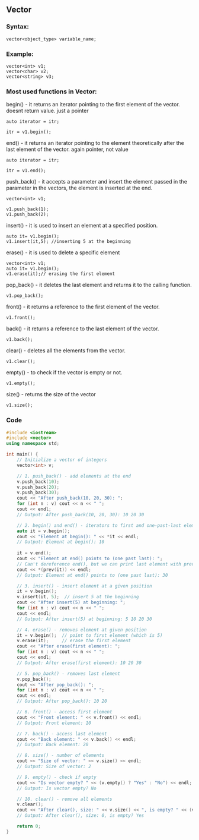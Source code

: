 ## Vector
### Syntax:
`vector<object_type> variable_name;`
### Example:
```
vector<int> v1;
vector<char> v2;
vector<string> v3;
```
### Most used functions in Vector:
begin() - it returns an iterator pointing to the first element of the vector. doesnt return value. just a pointer
```
auto iterator = itr;

itr = v1.begin();
```
end() - it returns an iterator pointing to the element theoretically after the last element of the vector. again pointer, not value
```
auto iterator = itr;

itr = v1.end();
```
push_back() - it accepts a parameter and insert the element passed in the parameter in the vectors, the element is inserted at the end.
```
vector<int> v1;

v1.push_back(1);
v1.push_back(2);
```
insert() - it is used to insert an element at a specified position.
```
auto it= v1.begin();
v1.insert(it,5); //inserting 5 at the beginning
```
erase() - it is used to delete a specific element
```
vector<int> v1;
auto it= v1.begin();
v1.erase(it);// erasing the first element
```
pop_back() - it deletes the last element and returns it to the calling function.
```
v1.pop_back();
```
front() - it returns a reference to the first element of the vector.
```
v1.front();
```
back() - it returns a reference to the last element of the vector.
```
v1.back();
```
clear() - deletes all the elements from the vector.
```
v1.clear();
```
empty() - to check if the vector is empty or not.
```
v1.empty();
```
size() - returns the size of the vector
```
v1.size();
```

### Code
```cpp
#include <iostream>
#include <vector>
using namespace std;

int main() {
    // Initialize a vector of integers
    vector<int> v;

    // 1. push_back() - add elements at the end
    v.push_back(10);
    v.push_back(20);
    v.push_back(30);
    cout << "After push_back(10, 20, 30): ";
    for (int n : v) cout << n << " ";
    cout << endl;
    // Output: After push_back(10, 20, 30): 10 20 30 

    // 2. begin() and end() - iterators to first and one-past-last element
    auto it = v.begin();
    cout << "Element at begin(): " << *it << endl;
    // Output: Element at begin(): 10
    
    it = v.end();
    cout << "Element at end() points to (one past last): ";
    // Can't dereference end(), but we can print last element with prev(it)
    cout << *(prev(it)) << endl;
    // Output: Element at end() points to (one past last): 30

    // 3. insert() - insert element at a given position
    it = v.begin();
    v.insert(it, 5);  // insert 5 at the beginning
    cout << "After insert(5) at beginning: ";
    for (int n : v) cout << n << " ";
    cout << endl;
    // Output: After insert(5) at beginning: 5 10 20 30 

    // 4. erase() - removes element at given position
    it = v.begin();  // point to first element (which is 5)
    v.erase(it);     // erase the first element
    cout << "After erase(first element): ";
    for (int n : v) cout << n << " ";
    cout << endl;
    // Output: After erase(first element): 10 20 30 

    // 5. pop_back() - removes last element
    v.pop_back();
    cout << "After pop_back(): ";
    for (int n : v) cout << n << " ";
    cout << endl;
    // Output: After pop_back(): 10 20 

    // 6. front() - access first element
    cout << "Front element: " << v.front() << endl;
    // Output: Front element: 10

    // 7. back() - access last element
    cout << "Back element: " << v.back() << endl;
    // Output: Back element: 20

    // 8. size() - number of elements
    cout << "Size of vector: " << v.size() << endl;
    // Output: Size of vector: 2

    // 9. empty() - check if empty
    cout << "Is vector empty? " << (v.empty() ? "Yes" : "No") << endl;
    // Output: Is vector empty? No

    // 10. clear() - remove all elements
    v.clear();
    cout << "After clear(), size: " << v.size() << ", is empty? " << (v.empty() ? "Yes" : "No") << endl;
    // Output: After clear(), size: 0, is empty? Yes

    return 0;
}
```